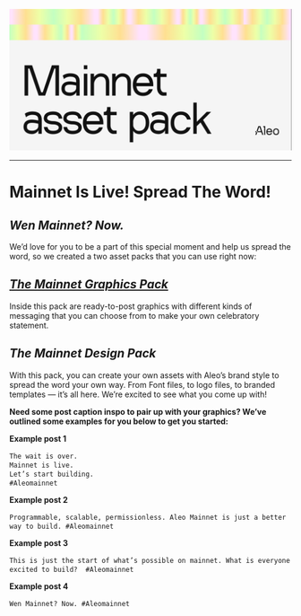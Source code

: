![Mainnet-OS-assets-banner](https://github.com/AleoNet/open-source-assets/blob/main/github-readme-graphic.jpg?raw=true)

___

# Mainnet Is Live! Spread The Word!

## _Wen Mainnet? Now._

We’d love for you to be a part of this special moment and help us spread the word, so we created a two asset packs that you can use right now:

## _[The Mainnet Graphics Pack](https://github.com/AleoNet/open-source-assets/tree/main/Aleo%20Mainnet%20Graphics%20Pack)_

Inside this pack are ready-to-post graphics with different kinds of messaging that you can choose from to make your own celebratory statement.

## _The Mainnet Design Pack_

With this pack, you can create your own assets with Aleo’s brand style to spread the word your own way. From Font files, to logo files,  to branded templates — it’s all here. We’re excited to see what you come up with!

__Need some post caption inspo to pair up with your graphics? We’ve outlined some examples for you below to get you started:__

__Example post 1__

```
The wait is over.
Mainnet is live.
Let’s start building.
#Aleomainnet
```

__Example post 2__

```
Programmable, scalable, permissionless. Aleo Mainnet is just a better way to build. #Aleomainnet
```

__Example post 3__

```
This is just the start of what’s possible on mainnet. What is everyone excited to build?  #Aleomainnet
```

__Example post 4__

```
Wen Mainnet? Now. #Aleomainnet
```

